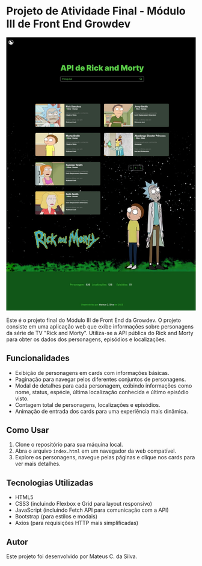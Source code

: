 # Projeto de Atividade Final - Módulo III de Front End Growdev

![Imagem do projeto](./image/screenshot.jpeg)

Este é o projeto final do Módulo III de Front End da Growdev. O projeto consiste em uma aplicação web que exibe informações sobre personagens da série de TV "Rick and Morty". Utiliza-se a API pública do Rick and Morty para obter os dados dos personagens, episódios e localizações.

## Funcionalidades

- Exibição de personagens em cards com informações básicas.
- Paginação para navegar pelos diferentes conjuntos de personagens.
- Modal de detalhes para cada personagem, exibindo informações como nome, status, espécie, última localização conhecida e último episódio visto.
- Contagem total de personagens, localizações e episódios.
- Animação de entrada dos cards para uma experiência mais dinâmica.

## Como Usar

1. Clone o repositório para sua máquina local.
2. Abra o arquivo `index.html` em um navegador da web compatível.
3. Explore os personagens, navegue pelas páginas e clique nos cards para ver mais detalhes.

## Tecnologias Utilizadas

- HTML5
- CSS3 (incluindo Flexbox e Grid para layout responsivo)
- JavaScript (incluindo Fetch API para comunicação com a API)
- Bootstrap (para estilos e modais)
- Axios (para requisições HTTP mais simplificadas)

## Autor

Este projeto foi desenvolvido por Mateus C. da Silva.
